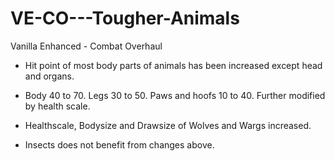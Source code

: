 # VE-CO---Tougher-Animals

Vanilla Enhanced - Combat Overhaul

- Hit point of most body parts of animals has been increased except head and organs.

- Body 40 to 70. Legs 30 to 50. Paws and hoofs 10 to 40. Further modified by health scale.

- Healthscale, Bodysize and Drawsize of Wolves and Wargs increased.

- Insects does not benefit from changes above.
